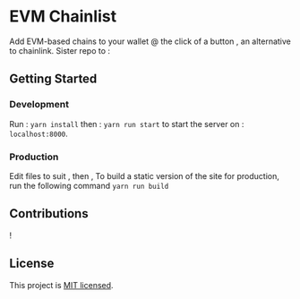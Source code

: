 # EVM Chainlist
Add EVM-based chains to your wallet @ the click of a button , an alternative to chainlink.
Sister repo to : 


## Getting Started

### Development

Run : ```yarn install```
then : ```yarn run start```
to start the server on : `localhost:8000`.

### Production
Edit files to suit , then , 
To build a static version of the site for production, run the following command
```yarn run build```

## Contributions
!

## License
This project is [MIT licensed](./LICENSE).
